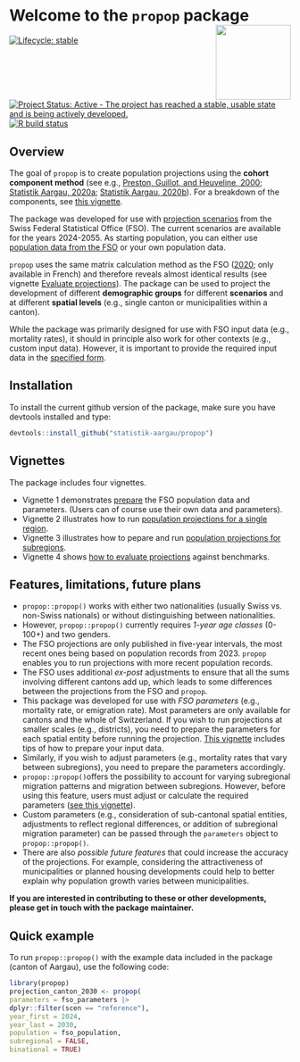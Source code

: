 
# Welcome to the `propop` package <a href="https://statistik-aargau.github.io/propop/"><img src="man/figures/logo.png" align="right" width = "134" /></a>

<!-- badges: start -->

[![Lifecycle: stable](https://img.shields.io/badge/lifecycle-stable-brightgreen.svg)](https://lifecycle.r-lib.org/articles/stages.html#stable)
[![Project Status: Active - The project has reached a stable, usable state and is being actively developed.](https://www.repostatus.org/badges/latest/active.svg)](https://www.repostatus.org/#active)
[![R build status](https://github.com/statistik-aargau/propop/workflows/R-CMD-check/badge.svg)](https://github.com/statistik-aargau/propop/actions)
<!-- badges: end -->


## Overview 

The goal of `propop` is to create population projections using the **cohort 
component method** (see e.g., 
[Preston, Guillot, and Heuveline, 2000](https://www.wiley.com/en-us/Demography%3A+Measuring+and+Modeling+Population+Processes-p-9781557864512); [Statistik Aargau, 2020a](https://www.ag.ch/media/kanton-aargau/dfr/dokumente/statistik/statistische-daten/oeffentliche-statistik/01-bevoelkerung/kantonsdaten/bevoelkerungsprognosen/bevoelkerungsprojektionen-2020-technischer-begleitbericht.pdf); 
[Statistik Aargau, 2020b](https://www.ag.ch/media/kanton-aargau/dfr/dokumente/statistik/statistische-daten/oeffentliche-statistik/01-bevoelkerung/kantonsdaten/bevoelkerungsprognosen/bevoelkerungsprojektionen-2020-hauptbericht-v2.pdf)). 
For a breakdown of the components, see [this vignette](https://statistik-aargau.github.io/propop/articles/project_single_region.html).

The package was developed for use with [projection scenarios](https://www.bfs.admin.ch/bfs/en/home/statistics/population/population-projections/national-projections.html) 
from the Swiss Federal Statistical Office (FSO). The current scenarios are 
available for the years 2024-2055. As starting population, you can either use
[population data from the FSO](https://www.pxweb.bfs.admin.ch/pxweb) or your own
population data.

`propop` uses the same matrix calculation method as the FSO 
([2020](https://github.com/statistik-aargau/propop-additional-resources/blob/358ffa280f3777af34d3ac4b2782c1171ed93beb/FSO_2020_Meth_scenarios%20cant.pdf); only available in French) 
and therefore reveals almost identical results (see vignette 
[Evaluate projections](https://statistik-aargau.github.io/propop/articles/evaluate.html)). 
The package can be used to project the development of different 
**demographic groups** for different **scenarios** and at different 
**spatial levels** (e.g., single canton or municipalities within a canton). 

While the package was primarily designed for use with FSO input data (e.g., 
mortality rates), it should in principle also work for other contexts (e.g., 
custom input data). However, it is important to provide the required input data 
in the 
[specified form](https://statistik-aargau.github.io/propop/articles/prepare_data.html).


## Installation

To install the current github version of the package, make sure you have devtools
installed and type:

``` r
devtools::install_github("statistik-aargau/propop")
```

## Vignettes

The package includes four vignettes.  

- Vignette 1 demonstrates 
[prepare](https://statistik-aargau.github.io/propop/articles/prepare_data.html) 
the FSO population data and parameters. (Users can of course use their own data 
and parameters).
- Vignette 2 illustrates how to run 
[population projections for a single region](https://statistik-aargau.github.io/propop/articles/project_single_region.html). 
- Vignette 3 illustrates how to pepare and run 
[population projections for subregions](https://statistik-aargau.github.io/propop/articles/project_subregions.html).
- Vignette 4 shows 
[how to evaluate projections](https://statistik-aargau.github.io/propop/articles/evaluate.html) against benchmarks.

## Features, limitations, future plans

- `propop::propop()` works with either two nationalities (usually Swiss vs. 
non-Swiss nationals) or without distinguishing between nationalities.  
- However, `propop::propop()` currently requires *1-year age classes* (0-100+) 
and two genders.     
- The FSO projections are only published in five-year intervals, the most recent 
ones being based on population records from 2023. `propop` enables you to run 
projections with more recent population records.
- The FSO uses additional *ex-post* adjustments to ensure that all the sums 
involving different cantons add up, which leads to some differences
between the projections from the FSO and `propop`. 
- This package was developed for use with *FSO parameters* (e.g., mortality rate,
or emigration rate). Most parameters are only available for cantons and the 
whole of Switzerland. If you wish to run projections at smaller scales (e.g., 
districts), you need to prepare the parameters for each spatial entity before 
running the projection. 
[This vignette](https://statistik-aargau.github.io/propop/articles/project_subregions.html)
includes tips of how to prepare your input data.  
- Similarly, if you wish to adjust parameters (e.g., mortality rates that 
vary between subregions), you need to prepare the parameters accordingly. 
- `propop::propop()`offers the possibility to account for varying 
subregional migration patterns and migration between subregions. However, before
using this feature, users must adjust or calculate the required parameters ([see this vignette](https://statistik-aargau.github.io/propop/articles/project_subregions.html)). 
- Custom parameters (e.g., consideration of sub-cantonal spatial entities, 
adjustments to reflect regional differences, or addition of subregional migration 
parameter) can be passed through the `parameters` object to `propop::propop()`. 
- There are also *possible future features* that could increase the accuracy of 
the projections. For example, considering the attractiveness of municipalities 
or planned housing developments could help to better explain why population 
growth varies between municipalities.  

**If you are interested in contributing to these or other developments, please
get in touch with the package maintainer.**

## Quick example

To run `propop::propop()` with the example data included in the package 
(canton of Aargau), use the following code:

``` r
library(propop)
projection_canton_2030 <- propop(
parameters = fso_parameters |> 
dplyr::filter(scen == "reference"),
year_first = 2024,
year_last = 2030,
population = fso_population,
subregional = FALSE,
binational = TRUE)
```
